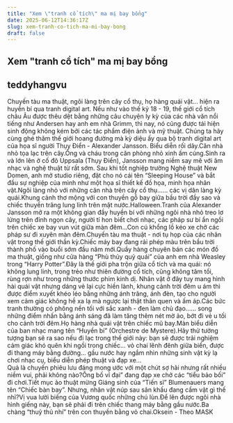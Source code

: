 ```yaml
---
title: "Xem \"tranh cổ tích\" ma mị bay bổng"
date: 2025-06-12T14:36:17Z
slug: xem-tranh-co-tich-ma-mi-bay-bong
draft: false
---
```


## Xem "tranh cổ tích" ma mị bay bổng

## teddyhangvu

Chuyến tàu ma thuật, ngôi làng trên cây cổ thụ, họ hàng quái vật... hiện ra huyền bí qua tranh digital art.
Nếu như vào thế kỷ 18 - 19, thế giới cổ tích châu Âu được thêu dệt bằng những câu chuyện ly kỳ của các nhà văn nổi tiếng như Andersen hay anh em nhà Grimm, thì nay, nó cũng được tái hiện sinh động không kém bởi các tác phẩm điện ảnh và mỹ thuật. 
Chúng ta hãy cùng ghé thăm thế giới hoang đường mà kỳ diệu ấy qua bộ tranh digital art của họa sĩ người Thụy Điển - Alexander Jansson. Biểu diễn rối dây.Căn nhà nhỏ tọa lạc trên cây.Ông và cháu trong căn phòng nhỏ xinh ấm cúng.Sinh ra và lớn lên ở cố đô Uppsala (Thụy Điển), Jansson mang niềm say mê với âm nhạc và nghệ thuật từ rất sớm. Sau khi tốt nghiệp trường Nghệ thuật New Domen, anh mở studio riêng, đặt cho nó cái tên “Sleeping House” và bắt đầu sự nghiệp của mình như một họa sĩ thiết kế đồ họa, minh họa nhân vật.Ngôi làng nhỏ với những căn nhà trên cây cổ thụ...… các vị dân làng kỳ quái.Khung cảnh thơ mộng với con thuyền gỗ bay giữa bầu trời đầy sao và chiếc thuyền trăng lung linh trên mặt nước.Halloween.Tranh của Alexander Jansson mở ra một không gian đầy huyền bí với những ngôi nhà nhỏ treo lơ lửng trên đỉnh ngọn cây, người tí hon biết chơi nhạc, các pháp sư bí ẩn ngồi trên chiếc xe bay vun vút giữa màn đêm...Con cú khổng lồ kéo xe chở các pháp sư đi xuyên màn đêm.Chuyến tàu ma thuật - nơi tụ họp của các nhân vật trong thế giới thần kỳ.Chiếc máy bay đang rải phép màu trên bầu trời thành phố vào buổi sớm đầu năm mới.Quầy hàng chuyên bán các món đồ ma thuật, giống như cửa hàng “Phù thủy quỷ quái” của anh em nhà Weasley trong “Harry Potter”.Đây là thế giới pha trộn giữa cổ tích và ma quái: nó không lung linh, trong trẻo như thiên đường cổ tích, cũng không tăm tối, rùng rợn như trong những thước phim kinh dị. 
Nhân vật ở đây tuy mang hình hài quái vật nhưng dáng vẻ lại cực hiền lành, khung cảnh trời đêm u ám thì được điểm xuyết khéo léo bằng những ánh trăng, ánh đèn, tạo cho người xem cảm giác không hề xa lạ mà ngược lại thật thân quen và ấm áp.Các bức tranh thường có phông nền tối với sắc xanh - đen làm chủ đạo...... song những điểm nhấn bằng ánh sáng đã làm tăng thêm nét mờ ảo, bớt đi vẻ u tối cho cảnh trời đêm.Họ hàng nhà quái vật trên chiếc mũ bay.Màn biểu diễn của ban nhạc mang tên “Huyền bí” (Orchestre de Mystere).Hãy thử tưởng tượng bạn sẽ ra sao nếu đi lạc trong thế giới này: bạn sẽ được trải nghiệm cảm giác khó quên khi ngồi trong chiếc... vỏ chai lênh đênh giữa biển, được đi thang máy bằng đường... gầu nước hay ngắm nhìn những sinh vật kỳ lạ chơi nhạc cụ, biểu diễn phép thuật và đạp xe...  
Quả là chuyến phiêu lưu đáng mong ước với một chút sợ hãi nhưng rất nhiều niềm vui, phải không nào?Ông bố vĩ đại” đang đạp xe chở các “tiểu bảo bối” đi chơi.Tiết mục ảo thuật mừng Giáng sinh của “Tiến sĩ” Blumenauers mang tên “Chiếc bàn bay”. Nhưng, nhân vật núp sau sân khấu đang cầm vật gì thế nhỉ?Vị vua lười biếng của Vương quốc những chú lùn.Để lên được ngôi nhà hình giếng này, bạn sẽ phải đi trên chiếc thang máy bằng gầu nước.Ba chàng “thuỷ thủ nhí” trên con thuyền bằng vỏ chai.Oksein - Theo MASK